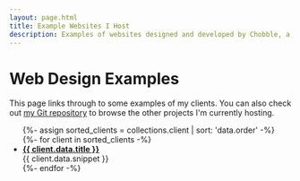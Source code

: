 ```yaml
---
layout: page.html
title: Example Websites I Host
description: Examples of websites designed and developed by Chobble, a Prestwich web agency
---
```


# Web Design Examples

This page links through to some examples of my clients. You can also check out [my Git repository](https://git.chobble.com/hosted-by-chobble/) to browse the other projects I'm currently hosting.

<ul class="cards">
{%- assign sorted_clients = collections.client | sort: 'data.order' -%}
{%- for client in sorted_clients -%}
    <li>
        <strong><a href="{{ client.url }}">{{ client.data.title }}</a></strong>
        <br>
        {{ client.data.snippet }}
    </li>
{%- endfor -%}
</ul>
